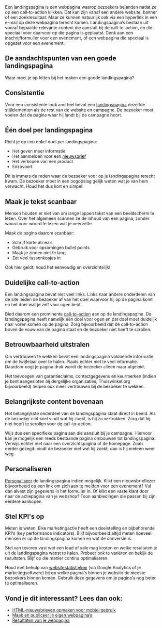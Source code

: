 Een landingspagina is een webpagina waarop bezoekers belanden nadat ze
op een call-to-action klikken. Dat kan zijn vanaf een andere website,
banner of een zoekresultaat. Maar ze kunnen natuurlijk ook via een
hyperlink in een e-mail op deze webpagina terecht komen.
Landingspagina’s bestaan uit vooraf bepaalde relevante content die
aansluit bij de call-to-action, en die speciaal voor daarvoor op die
pagina is geplaatst. Denk aan een inschrijfformulier voor een evenement,
of een webpagina die speciaal is opgezet voor een evenement.

De aandachtspunten van een goede landingspagina
-----------------------------------------------

Waar moet je op letten bij het maken een goede landingspagina?

Consistentie
------------

Voor een consistente look and feel bevat een
[landingspagina](./maak-en-publiceer-je-eigen-webpaginas.md "landingspagina")
dezelfde stijlelementen als de rest van de website en campagne. De
bezoeker moet voelen dat de pagina waar hij landt bij de campagne hoort.

Één doel per landingspagina
---------------------------

Richt je op een enkel doel per landingspagina:

-   Het geven meer informatie
-   Het aanmelden voor een [nieuwsbrief](./html-newsletter-design-some-important-guidelines.md)
-   Het verkopen van een product
-   Enzovoort

Dit is immers de reden waar de bezoeker voor op je landingspagina
terecht kwam. De bezoeker moet in een oogopslag gelijk weten wat je van
hem verwacht. Houd het dus kort en simpel!

Maak je tekst scanbaar
----------------------

Mensen houden er niet van om lange lappen tekst van een beeldscherm te
lezen. Over het algemeen scannen ze de inhoud van een pagina, zonder
woord voor woord te lezen wat je neerzette.

Maak de pagina daarom scanbaar:

-   Schrijf korte alinea’s
-   Gebruik voor opsomingen bullet points
-   Maak je zinnen niet te lang
-   Zet veel tussenkopjes in

Ook hier geldt: houd het eenvoudig en overzichtelijk!

Duidelijke call-to-action
-------------------------

Een landingspagina bevat niet veel links. Links naar andere onderdelen
van de site leiden de bezoeker af van het doel waarvoor hij op de pagina
komt en het doel wat je zelf voor ogen hebt.

Bied daarom een prominente [call-to-action](./how-to-improve-your-email-call-to-actions.md)
aan op de landingspagina. De landingspagina heeft namelijk één doel voor
ogen en dat doel moet duidelijk naar voren komen op de pagina. Zorg
bijvoorbeeld dat de call-to-action boven de vouw van de pagina staat en
de bezoeker niet hoeft te scrollen.

Betrouwbaarheid uitstralen
--------------------------

Om vertrouwen te wekken bevat een landingspagina voldoende informatie om
de twijfelaar over te halen. Plaats echter niet te veel informatie.
Daardoor oogt je pagina druk wordt de bezoeker alleen maar afgeleid.

Het toevoegen van garantieclaims, contactgegevens en keurmerken (indien
je bent aangesloten bij dergelijke organisaties, Thuiswinkel.org
bijvoorbeeld) helpen ook meer vertrouwen bij de bezoeker te wekken.

Belangrijkste content bovenaan
------------------------------

Het belangrijkste onderdeel van de landingspagina staat direct in beeld.
Als de bezoeker niet snel vindt wat hij zoekt, is hij zo vertrokken.
Zorg dat hij niet hoeft te scrollen voor de call-to-action.

Wijs dus een specifieke pagina aan die aansluit bij je campagne.
Hiervoor kan je mogelijk een reeds bestaande pagina ombouwen tot
landingspagina. Verwijs echter niet naar een overzichtspagina of de
homepage. Zoals eerder gezegd: vindt de bezoeker niet wat hij zoekt, dan
is hij meteen weer weg.

Personaliseren
--------------

[Personaliseer](./maak-en-publiceer-je-eigen-webpaginas.md "personaliseer")
de landingspagina indien mogelijk. Klikt een nieuwsbrieflezer
bijvoorbeeld op een link om zich aan te melden voor een evenement? Vul
dan alvast zijn gegevens in het formulier in. Of klikt een vaste klant
door naar de actiepagina van je webshop? Toon aanbiedingen die passen
bij zijn eerdere aankopen.

Stel KPI's op
-------------

Meten is weten. Elke marketingactie heeft een doelstelling en
bijbehorende KPI's (key performance indicators). Blijf bijvoorbeeld
altijd meten hoeveel mensen er op de landingspagina komen en wat de
conversie is.

Stel van tevoren vast wat een lead of sale mag kosten en welke
resultaten je uit de landingspagina wenst te halen. Probeer ook te
variëren en bekijk de resultaten. Blijf op die manier continu
optimaliseren.

Houd met behulp van
[websitestatistieken](./your-web-page-results.md "websitestatistieken")
(via Google Analytics of je marketingsoftware) bij op welke pagina's
binnen je website de meeste bezoekers binnen komen. Gebruik deze
gegevens om je pagina's nog beter te optimaliseren.

Vond je dit interessant? Lees dan ook:
--------------------------------------

-   [HTML-nieuwsbrieven opmaken voor mobiel gebruik](./html-nieuwsbrieven-opmaken-voor-mobiel-gebruik.md "HTML-nieuwsbrieven opmaken voor mobiel gebruik")
-   [Maak en publiceer je eigen webpagina’s](./maak-en-publiceer-je-eigen-webpaginas.md "Maak en publiceer je eigen webpagina’s")
-   [Resultaten van je webpagina](./your-web-page-results.md "Resultaten van je webpagina")

